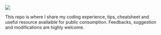 <p style ="align: center">
  <img src="https://capsule-render.vercel.app/api?text=Hi, I'm BLARD! &animation=blink&type=waving&color=random&height=100"/>
</p>

This repo is where I share my coding experience, tips, cheatsheet and useful resource availaible for public consumption. Feedbacks, suggestion and modifications are highly welcome.

